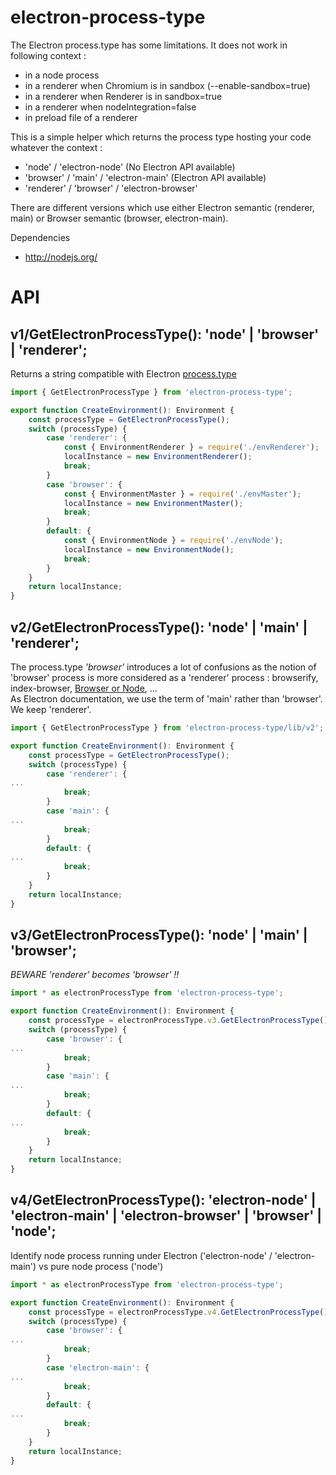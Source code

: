 # electron-process-type

The Electron process.type has some limitations.
It does not work in following context :
* in a node process
* in a renderer when Chromium is in sandbox (--enable-sandbox=true)
* in a renderer when Renderer is in sandbox=true
* in a renderer when nodeIntegration=false
* in preload file of a renderer

This is a simple helper which returns the process type hosting your code whatever the context :
- 'node' / 'electron-node' (No Electron API available)
- 'browser' / 'main' / 'electron-main' (Electron API available)
- 'renderer' / 'browser' / 'electron-browser'

There are different versions which use either Electron semantic (renderer, main) or Browser semantic (browser, electron-main).

Dependencies
* http://nodejs.org/


# API
## v1/GetElectronProcessType(): 'node' | 'browser' | 'renderer';
Returns a string compatible with Electron [process.type](https://electronjs.org/docs/api/process#processversionschrome)

```ts
import { GetElectronProcessType } from 'electron-process-type';

export function CreateEnvironment(): Environment {
    const processType = GetElectronProcessType();
    switch (processType) {
        case 'renderer': {
            const { EnvironmentRenderer } = require('./envRenderer');
            localInstance = new EnvironmentRenderer();
            break;
        }
        case 'browser': {
            const { EnvironmentMaster } = require('./envMaster');
            localInstance = new EnvironmentMaster();
            break;
        }
        default: {
            const { EnvironmentNode } = require('./envNode');
            localInstance = new EnvironmentNode();
            break;
        }
    }
    return localInstance;
}
```

## v2/GetElectronProcessType(): 'node' | 'main' | 'renderer';
The process.type *'browser'* introduces a lot of confusions as the notion of 'browser' process is more considered as a 'renderer' process : browserify, index-browser, [Browser or Node](https://github.com/flexdinesh/browser-or-node), ...  
As Electron documentation, we use the term of 'main' rather than 'browser'. We keep 'renderer'.

```ts
import { GetElectronProcessType } from 'electron-process-type/lib/v2';

export function CreateEnvironment(): Environment {
    const processType = GetElectronProcessType();
    switch (processType) {
        case 'renderer': {
...
            break;
        }
        case 'main': {
...
            break;
        }
        default: {
...
            break;
        }
    }
    return localInstance;
}
```

## v3/GetElectronProcessType(): 'node' | 'main' | 'browser';
*BEWARE 'renderer' becomes 'browser' !!*

```ts
import * as electronProcessType from 'electron-process-type';

export function CreateEnvironment(): Environment {
    const processType = electronProcessType.v3.GetElectronProcessType();
    switch (processType) {
        case 'browser': {
...
            break;
        }
        case 'main': {
...
            break;
        }
        default: {
...
            break;
        }
    }
    return localInstance;
}
```

## v4/GetElectronProcessType(): 'electron-node' | 'electron-main' | 'electron-browser' | 'browser' | 'node';
Identify node process running under Electron ('electron-node' / 'electron-main') vs pure node process ('node')
```ts
import * as electronProcessType from 'electron-process-type';

export function CreateEnvironment(): Environment {
    const processType = electronProcessType.v4.GetElectronProcessType();
    switch (processType) {
        case 'browser': {
...
            break;
        }
        case 'electron-main': {
...
            break;
        }
        default: {
...
            break;
        }
    }
    return localInstance;
}
```

